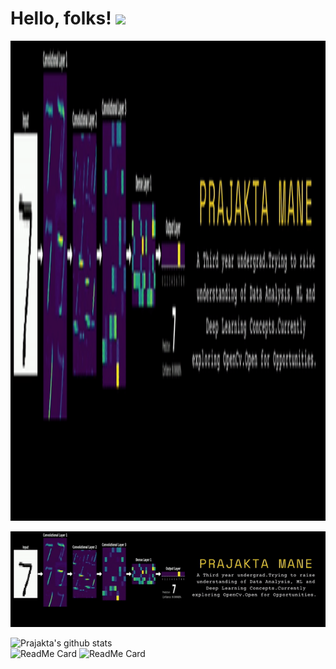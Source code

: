 # Hello, folks! <img src="https://raw.githubusercontent.com/MartinHeinz/MartinHeinz/master/wave.gif" width="30px">



<!--
**maneprajakta/maneprajakta** is a ✨ _special_ ✨ repository because its `README.md` (this file) appears on your GitHub profile.




Here are some ideas to get you started:

- 🔭 I’m currently working on ...
- 🌱 I’m currently learning ...
- 👯 I’m looking to collaborate on ...
- 🤔 I’m looking for help with ...
- 💬 Ask me about ...
- 📫 How to reach me: ...
- 😄 Pronouns: ...
- ⚡ Fun fact: ...
-->
<img src="https://github.com/maneprajakta/Data_Cleaning_With_Python/blob/master/ezgif.com-video-to-gif.gif" width="1536" height="768" />

![Alt Text](https://github.com/maneprajakta/Data_Cleaning_With_Python/blob/master/ezgif.com-video-to-gif.gif)

![Prajakta's github stats](https://github-readme-stats.vercel.app/api?username=maneprajakta&show_icons=true&theme=radical)
<br>
![ReadMe Card](https://github-readme-stats.vercel.app/api/pin/?username=maneprajakta&repo=Digit_Recognition_Web_App&show_icons=true&theme=radical)
![ReadMe Card](https://github-readme-stats.vercel.app/api/pin/?username=maneprajakta&repo=DSA&show_icons=true&theme=radical)


